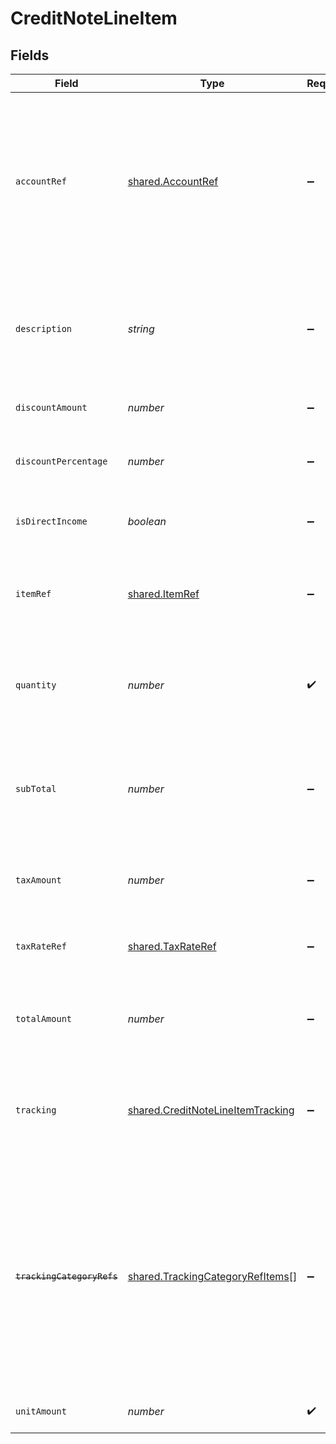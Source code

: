 # CreditNoteLineItem


## Fields

| Field                                                                                                                                                                                           | Type                                                                                                                                                                                            | Required                                                                                                                                                                                        | Description                                                                                                                                                                                     |
| ----------------------------------------------------------------------------------------------------------------------------------------------------------------------------------------------- | ----------------------------------------------------------------------------------------------------------------------------------------------------------------------------------------------- | ----------------------------------------------------------------------------------------------------------------------------------------------------------------------------------------------- | ----------------------------------------------------------------------------------------------------------------------------------------------------------------------------------------------- |
| `accountRef`                                                                                                                                                                                    | [shared.AccountRef](../../../sdk/models/shared/accountref.md)                                                                                                                                   | :heavy_minus_sign:                                                                                                                                                                              | Data types that reference an account, for example bill and invoice line items, use an accountRef that includes the ID and name of the linked account.                                           |
| `description`                                                                                                                                                                                   | *string*                                                                                                                                                                                        | :heavy_minus_sign:                                                                                                                                                                              | Friendly name of each line item. For example, the goods or service for which credit has been issued.                                                                                            |
| `discountAmount`                                                                                                                                                                                | *number*                                                                                                                                                                                        | :heavy_minus_sign:                                                                                                                                                                              | Value of any discounts applied.                                                                                                                                                                 |
| `discountPercentage`                                                                                                                                                                            | *number*                                                                                                                                                                                        | :heavy_minus_sign:                                                                                                                                                                              | Percentage rate of any discount applied to the line item.                                                                                                                                       |
| `isDirectIncome`                                                                                                                                                                                | *boolean*                                                                                                                                                                                       | :heavy_minus_sign:                                                                                                                                                                              | The credit note is a direct income if `True`.                                                                                                                                                   |
| `itemRef`                                                                                                                                                                                       | [shared.ItemRef](../../../sdk/models/shared/itemref.md)                                                                                                                                         | :heavy_minus_sign:                                                                                                                                                                              | Reference to the product, service type, or inventory item to which the direct cost is linked.                                                                                                   |
| `quantity`                                                                                                                                                                                      | *number*                                                                                                                                                                                        | :heavy_check_mark:                                                                                                                                                                              | Number of units of the goods or service for which credit has been issued.                                                                                                                       |
| `subTotal`                                                                                                                                                                                      | *number*                                                                                                                                                                                        | :heavy_minus_sign:                                                                                                                                                                              | Amount of credit associated with the line item, including discounts but excluding tax.                                                                                                          |
| `taxAmount`                                                                                                                                                                                     | *number*                                                                                                                                                                                        | :heavy_minus_sign:                                                                                                                                                                              | Amount of tax associated with the line item.                                                                                                                                                    |
| `taxRateRef`                                                                                                                                                                                    | [shared.TaxRateRef](../../../sdk/models/shared/taxrateref.md)                                                                                                                                   | :heavy_minus_sign:                                                                                                                                                                              | Reference to the tax rate to which the line item is linked.                                                                                                                                     |
| `totalAmount`                                                                                                                                                                                   | *number*                                                                                                                                                                                        | :heavy_minus_sign:                                                                                                                                                                              | Total amount of the line item, including discounts and tax.                                                                                                                                     |
| `tracking`                                                                                                                                                                                      | [shared.CreditNoteLineItemTracking](../../../sdk/models/shared/creditnotelineitemtracking.md)                                                                                                   | :heavy_minus_sign:                                                                                                                                                                              | Categories, and a project and customer, against which the item is tracked.                                                                                                                      |
| ~~`trackingCategoryRefs`~~                                                                                                                                                                      | [shared.TrackingCategoryRefItems](../../../sdk/models/shared/trackingcategoryrefitems.md)[]                                                                                                     | :heavy_minus_sign:                                                                                                                                                                              | : warning: ** DEPRECATED **: This will be removed in a future release, please migrate away from it as soon as possible.<br/><br/>Reference to the tracking categories to which the line item is linked. |
| `unitAmount`                                                                                                                                                                                    | *number*                                                                                                                                                                                        | :heavy_check_mark:                                                                                                                                                                              | Unit price of the goods or service.                                                                                                                                                             |